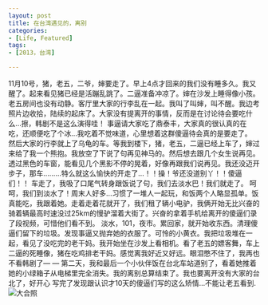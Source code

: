 ```yaml
---
layout: post
title: 在台湾遇见的，离别
categories:
- [Life, Featured]
tags:
- [2013，台湾]

---
```


  11月10号，猪，老五，二爷，婶要走了。早上4点才回来的我们没有睡多久。我又醒了。起来看见猪已经是活蹦乱跳了。二逼准备冲凉了。婶在沙发上睡得像小孩。老五房间也没有动静。客厅里大家的行李乱在一起。我叫了叫婶，叫不醒。我边考照片边收拾，陆续的起床了。大家没有提离开的事情，反而是在讨论待会要吃什么…擦，韩剧不是这么演得哇！ 
事逼请大家吃了鼎泰丰，大家真的很认真的在吃，还顺便吃了个冰…我吃着不觉味道，心里想着这群傻逼待会真的是要走了。
然后大家的行李就上了乌龟的车。等我到楼下，猪，老五，二逼已经上车了，婶过来给了我一个熊抱。我放空了下说了句再见神马的。然后想去跟几个女生说再见。透过黑色的车窗，能看见几个黑影不停的晃着，好像再跟我们说再见。我还没迈开步子，那车………特么就这么愉快的开走了…！！操！爷还没道别丫！！傻逼们！！
车走了，我吸了口尾气转身跟饭说了句，我们去淡水巴！我们就走了。
呵呵，我们到淡水了！周末人好多…习惯了一堆人一起玩，和饭两个人略显孤单。饭真能吃，我跟着她。走着走着花就开了，我们租了辆小电驴，我俩开始无比兴奋的骑着辆最高时速没过25km的慢驴溜着大街了。兴奋的拿着手机给离开的傻逼们录了段视频，可惜他们看不到。
淡水，101，夜市。累回家，就开始收东西。清理傻逼们留下的垃圾。发现事逼又抛弃她的衣服了。可怜的小黄衣。我把垃圾堆在一起，看见了没吃完的老干妈。我开始坐在沙发上看相机。看了老五的嫖客舞，车上二逼的死睡像，猪在吃鸡排老干妈。感觉离我好近又好远。眼泪憋不住了，我再也不看韩剧了— —
第二天，我和最后一个小伙伴饭在台北车站道别了，看着她推着她的小绿箱子从电梯里完全消失。我的离别总算结束了。我也要离开没有大家的台北了，好开心
写完了发现跟认识才10天的傻逼们写的这么矫情…不能让老五看到.
![大合照](https://raw.github.com/nothinghd/nothinghd.github.com/master/slides/images/all.jpg)
